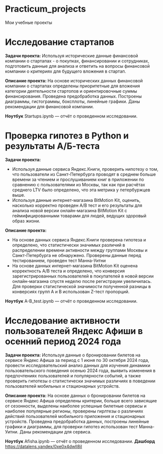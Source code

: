 # Practicum_projects
Мои учебные проекты

# Исследование стартапов
**Задачи проекта:** Используя исторические данные финансовой компании о стартапах - о покупках, финансировании и сотрудниках, подготовить данные для анализа и ответить на вопросы финансовой компании о критериях для будущего вложения в стартап.

**Описание проекта:** На основе исторических данных финансовой компании о стартапах определены приоритетные для вложения категории деятельности стартопов и ориентировочные суммы финансирования. Проведена предобработка данных. Построены диаграммы, гистограммы, боксплоты, линейные графики. Даны рекомендации для финансовой компании.

**Ноутбук** Startups.ipynb — отчёт о проведенном исследовании.

# Проверка гипотез в Python и результаты А/Б-теста
**Задачи проекта:** 
- Используя данные сервиса Яндекс.Книги, проверить нипотезу о том, что пользователи из Санкт-Петербурга проводят в среднем больше времени за чтением и прослушиванием книг в приложении по сравнению с пользователями из Москвы, так как при расчётах среднего LTV было определено, что эта метрика у петербуржцев выше.
- Используя данные интернет-магазина BitMotion Kit, оценить, насколько корректно проведен А/В тест и его результаты для анализа новой версии онлайн-магазина BitMotion Kit с геймифицированными товарами для людей, ведущих здоровый образ жизни.

**Описание проекта:** 
- На основе данных сервиса Яндекс.Книги проверена гипотеза и определено, что статистически значимых различий в распределении времени активности между группами Москвы и Санкт-Петербурга не обнаружено. Проверены данные перед тестированием, проведен тест Манна-Уитни
- На основе данных интернет-магазина BitMotion Kit оценена корректность А/В теста и определено, что конверсия зарегистрированных пользователей в покупателей в новой версии онлайн-магазина спустя неделю после регистрауии увеличилась. Для проверки статистической значимости полученной разницы в конверсиях групп А и В использован Z-тест пропорций.

**Ноутбук** A-B_test.ipynb — отчёт о проведенном исследовании.

# Исследование активности пользователей Яндекс Афиши в осенний период 2024 года
**Задачи проекта:** Используя данные о бронировании билетов на сервисе Яндекс Афиша за период с 1 июня по 30 октября 2024 года, провести исследовательский анализ данных для изучения динамики пользовательского поведения осенью 2024 года, выявить изменения в предпочтениях пользователей и популярности событий, а также проверить гипотезы о статистически значимых различиях в поведении пользователей мобильных и стационарных устройств.

**Описание проекта:** На основе данных о бронировании билетов на сервисе Яндекс Афиша определены критерии, больше всего зависящие от сезонности, выделены наиболее успешные билетные сервисы и наиболее популярные регионы, проверены гирлтезы о различиях действий пользователей мобильного приложения и стационарных устройств. Проведена предобработка данных, построены линейные графики и диаграммы, для проверки гипотез использован тест Манна-Уитни. Даны рекомендации для сервиса.

**Ноутбук** Afisha.ipynb — отчёт о проведенном исследовании.
**Дашборд** https://datalens.yandex/0xe0x4dwll8il

